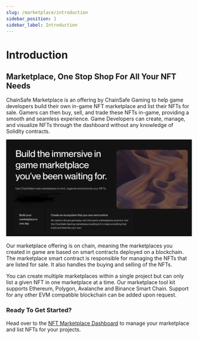 ```yaml
---
slug: /marketplace/introduction
sidebar_position: 1
sidebar_label: Introduction
---
```

# Introduction

## Marketplace, One Stop Shop For All Your NFT Needs

ChainSafe Marketplace is an offering by ChainSafe Gaming to help game developers build their own in-game NFT marketplace and list their NFTs for sale. 
Gamers can then buy, sell, and trade these NFTs in-game, providing a smooth and seamless experience. 
Game Developers can create, manage, and visualize NFTs through the dashboard without any knowledge of Solidity contracts.


![](./assets/introduction.png)

Our marketplace offering is on chain, meaning the marketplaces you created in game are based on smart contracts deployed on a blockchain.
The marketplace smart contract is responsible for managing the NFTs that are listed for sale. It also handles the buying and selling of the NFTs.

You can create multiple marketplaces within a single project but can only list a given NFT
in one marketplace at a time. Our marketplace tool kit supports Ethereum, Polygon, Avalanche and Binance Smart Chain. Support for any other EVM compatible blockchain can be added upon request. 


### Ready To Get Started?

Head over to the [NFT Marketplace Dashboard](https://dashboard.gaming.chainsafe.io/marketplaces/entry?utm_source=docs&utm_medium=documentation&utm_campaign=chainsafe_gaming_docs) to manage your marketplace and list NFTs for your projects.
